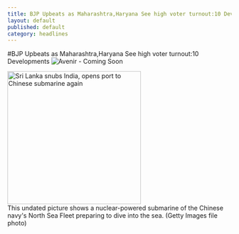 ```yaml
---
title: BJP Upbeats as Maharashtra,Haryana See high voter turnout:10 Developments 
layout: default
published: default
category: headlines
---
```



#BJP Upbeats as Maharashtra,Haryana See high voter turnout:10 Developments
<img src="http://wegraphics.net/wp-content/uploads/2013/06/avenir-slide3.jpg" alt="Avenir - Coming Soon">
<div style="min-width:155px" id="LeftData"><div class="videobrdr" id="videodiv1"></div><div id="slidshdiv"></div><div id="sshow"><div class="cnt new_class3"><div></div><div class="padL3" id="bellyad"><div class="mainimg1"><div class="flL_pos"><img pg="" vspace="0" marginheight="0" marginwidth="0" width="300" border="0" alt="Sri Lanka snubs India, opens port to Chinese submarine again" title="Sri Lanka snubs India, opens port to Chinese submarine again" src="http://timesofindia.indiatimes.com/thumb/msid-45008835,width-300,resizemode-4/Chinese-Submarine-I.jpg"></div><div pg="asStoryPic" class="zoomimg1 wd300 clearfix"><div class="photo11">This undated picture shows a nuclear-powered submarine of the Chinese navy's North Sea Fleet preparing to dive into the sea. (Getty Images file photo)</div></div></div></div></div></div><div class="new_class2" id="ftredcmt"><meta http-equiv="Content-Type" content="text/html; charset=UTF-8"><title>Times of India</title></div></div>
